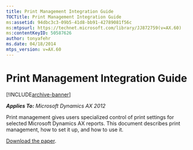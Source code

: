 ```yaml
---
title: Print Management Integration Guide
TOCTitle: Print Management Integration Guide
ms:assetid: 94dbc3c3-09b5-41d8-bb91-42789081f56c
ms:mtpsurl: https://technet.microsoft.com/library/JJ872759(v=AX.60)
ms:contentKeyID: 50587626
author: tonyafehr
ms.date: 04/18/2014
mtps_version: v=AX.60
---
```


# Print Management Integration Guide 


[!INCLUDE[archive-banner](includes/archive-banner.md)]


_**Applies To:** Microsoft Dynamics AX 2012_

Print management gives users specialized control of print settings for selected Microsoft Dynamics AX reports. This document describes print management, how to set it up, and how to use it.

[Download the paper](https://go.microsoft.com/fwlink/?linkid=274095).

  


